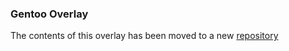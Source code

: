 ### Gentoo Overlay
The contents of this overlay has been moved to a new [repository](https://github.com/dacyberduck/musl-clang-overlay.git)
